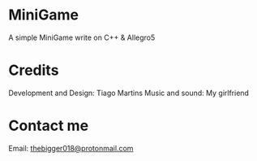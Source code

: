 # MiniGame
A simple MiniGame write on C++ &amp; Allegro5

# Credits

Development and Design: Tiago Martins
Music and sound: My girlfriend

# Contact me

Email: thebigger018@protonmail.com
